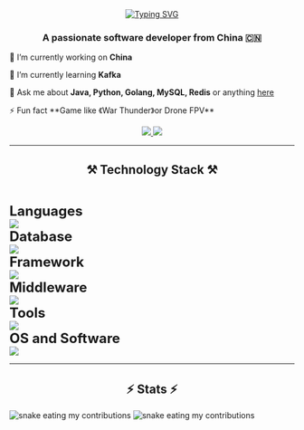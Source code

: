 <div align="center">
    <a href="https://git.io/typing-svg"><img
            src="https://readme-typing-svg.herokuapp.com?font=Fira+Code&size=35&pause=1000&color=8487FF&vCenter=true&width=435&lines=Hello+My+friend;Welcome+to+My+Github"
            alt="Typing SVG" /></a>
</div>
<h3 align="center">A passionate software developer from China 🇨🇳</h3>
<div>
    <p>🔭 I’m currently working on <b>China</b></p>
    <p>🌱 I’m currently learning <b>Kafka</b></p>
    <p>💬 Ask me about <b>Java, Python, Golang, MySQL, Redis</b> or anything
        <a href="https://github.com/code2tan/code2tan/issues">here</a>
    </p>
    <p>
        ⚡ Fun fact **Game like 《War Thunder》or Drone FPV**
    </p>
</div>
<div align="center">
    <a href="mailto:495140477@qq.com">
        <img src="https://img.shields.io/badge/Gmail-333333?style=for-the-badge&logo=gmail&logoColor=white" />
    </a>
    <a href="https://www.workingcode.work">
        <img src="https://img.shields.io/badge/Blogger-FF5722?style=for-the-badge&logo=blogger&logoColor=white" />
    </a>
</div>
<hr />
<h2 align="center">⚒️ Technology Stack ⚒️</h2>
<div style="font-size: 24;">
    </br><b>Languages</b></br>
    <img src="https://skillicons.dev/icons?i=java,python,go,c,js,ts,css,md&theme=light">
    </br><b>Database</b></br>
    <img src="https://skillicons.dev/icons?i=mysql,redis,mongodb,sqlite&theme=light">
    </br><b>Framework</b></br>
    <img src="https://skillicons.dev/icons?i=spring,pytorch,react&theme=light">
    </br><b>Middleware</b></br>
    <img src="https://skillicons.dev/icons?i=rabbitmq,kafka,nginx,prometheus&theme=light">
    </br><b>Tools</b></br>
    <img src="https://skillicons.dev/icons?i=git,github,maven,gradle,figma,idea,vscode,vim&theme=light">
    </br><b>OS and Software</b></br>
    <img src="https://skillicons.dev/icons?i=linux,postman&theme=light">
</div>
<hr />
<h2 align="center">⚡ Stats ⚡</h2>
<div>
    <img alt="snake eating my contributions"
        src="https://github-readme-stats.vercel.app/api/top-langs/?username=code2tan&hide=HTML" />
    <img alt="snake eating my contributions"
        src="https://github-readme-stats.vercel.app/api?username=code2tan&theme=buefy&show_icons=true" />
</div>